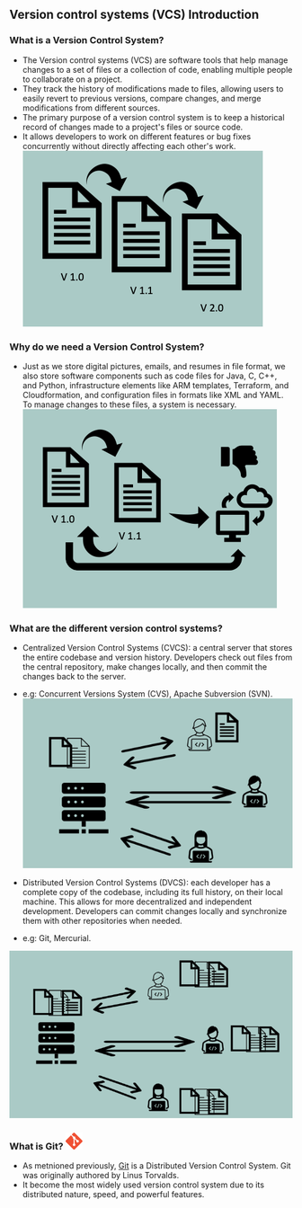 ## Version control systems (VCS) Introduction ##

### What is a Version Control System? ###
- The Version control systems (VCS) are software tools that help manage changes to a set of files or a collection of code, enabling multiple people to collaborate on a project. 
- They track the history of modifications made to files, allowing users to easily revert to previous versions, compare changes, and merge modifications from different sources.
- The primary purpose of a version control system is to keep a historical record of changes made to a project's files or source code. 
- It allows developers to work on different features or bug fixes concurrently without directly affecting each other's work.
![Version Control System](https://github.com/yetanothermasterylearning/git/blob/main/01.%20Introduction/Pictures/version_control_system.png)

### Why do we need a Version Control System? ###
- Just as we store digital pictures, emails, and resumes in file format, we also store software components such as code files for Java, C, C++, and Python, infrastructure elements like ARM templates, Terraform, and Cloudformation, and configuration files in formats like XML and YAML. To manage changes to these files, a system is necessary.
![Version Control System](https://github.com/yetanothermasterylearning/git/blob/main/01.%20Introduction/Pictures/version_control_system_2.png)

### What are the different version control systems? ###
- Centralized Version Control Systems (CVCS): a central server that stores the entire codebase and version history. Developers check out files from the central repository, make changes locally, and then commit the changes back to the server. 
- e.g: Concurrent Versions System (CVS), Apache Subversion (SVN).
![Centralized Version Control Systems](https://github.com/yetanothermasterylearning/git/blob/main/01.%20Introduction/Pictures/cvcs.png)

- Distributed Version Control Systems (DVCS): each developer has a complete copy of the codebase, including its full history, on their local machine. This allows for more decentralized and independent development. Developers can commit changes locally and synchronize them with other repositories when needed. 
- e.g: Git, Mercurial.

![Distributed Version Control Systems](https://github.com/yetanothermasterylearning/git/blob/main/01.%20Introduction/Pictures/dvcs.png)

### What is Git? <img src="https://github.com/yetanothermasterylearning/git/blob/main/01.%20Introduction/Pictures/git_icon.png" width="30px">
- As metnioned previously, [Git](https://en.wikipedia.org/wiki/Git) is a Distributed Version Control System. Git was originally authored by Linus Torvalds. 
- It become the most widely used version control system due to its distributed nature, speed, and powerful features.